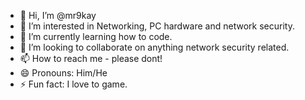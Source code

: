 - 👋 Hi, I’m @mr9kay
- 👀 I’m interested in Networking, PC hardware and network security. 
- 🌱 I’m currently learning how to code.
- 💞️ I’m looking to collaborate on anything network security related.
- 📫 How to reach me - please dont!
- 😄 Pronouns: Him/He
- ⚡ Fun fact: I love to game.

<!---
mr9kay/mr9kay is a ✨ special ✨ repository because its `README.md` (this file) appears on your GitHub profile.
You can click the Preview link to take a look at your changes.
--->
